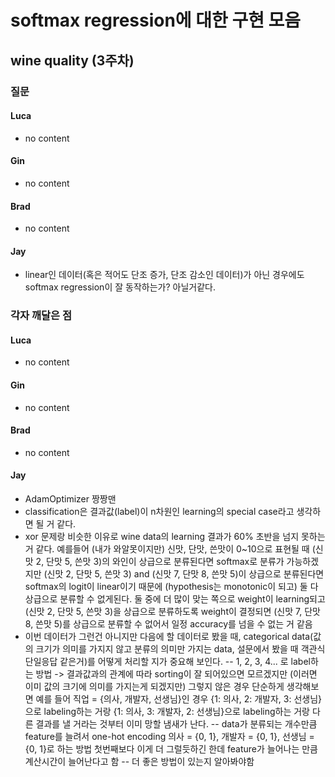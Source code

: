 # softmax regression에 대한 구현 모음


## wine quality (3주차)

### 질문

#### Luca
- no content

#### Gin
- no content

#### Brad
- no content

#### Jay
- linear인 데이터(혹은 적어도 단조 증가, 단조 감소인 데이터)가 아닌 경우에도 softmax regression이 잘 동작하는가? 아닐거같다.


### 각자 깨달은 점

#### Luca
- no content

#### Gin
- no content

#### Brad
- no content

#### Jay
- AdamOptimizer 짱짱맨
- classification은 결과값(label)이 n차원인 learning의 special case라고 생각하면 될 거 같다.
- xor 문제랑 비슷한 이유로 wine data의 learning 결과가 60% 초반을 넘지 못하는 거 같다.
예를들어 (내가 와알못이지만) 신맛, 단맛, 쓴맛이 0~10으로 표현될 때
(신맛 2, 단맛 5, 쓴맛 3)의 와인이 상급으로 분류된다면 softmax로 분류가 가능하겠지만
(신맛 2, 단맛 5, 쓴맛 3) and (신맛 7, 단맛 8, 쓴맛 5)이 상급으로 분류된다면
softmax의 logit이 linear이기 때문에 (hypothesis는 monotonic이 되고) 둘 다 상급으로 분류할 수 없게된다.
둘 중에 더 많이 맞는 쪽으로 weight이 learning되고 (신맛 2, 단맛 5, 쓴맛 3)을 상급으로 분류하도록 weight이 결정되면
(신맛 7, 단맛 8, 쓴맛 5)를 상급으로 분류할 수 없어서 일정 accuracy를 넘을 수 없는 거 같음
- 이번 데이터가 그런건 아니지만 다음에 할 데이터로 봤을 때,
categorical data(값의 크기가 의미를 가지지 않고 분류의 의미만 가지는 data, 설문에서 봤을 때 객관식 단일응답 같은거)를
어떻게 처리할 지가 중요해 보인다.
-- 1, 2, 3, 4... 로 label하는 방법 -> 결과값과의 관계에 따라 sorting이 잘 되어있으면 모르겠지만 (이러면 이미 값의 크기에 의미를 가지는게 되겠지만)
그렇지 않은 경우 단순하게 생각해보면 예를 들어 직업 = {의사, 개발자, 선생님}인 경우
{1: 의사, 2: 개발자, 3: 선생님}으로 labeling하는 거랑 {1: 의사, 3: 개발자, 2: 선생님}으로 labeling하는 거랑 다른 결과를 낼 거라는 것부터 이미 망할 냄새가 난다.
-- data가 분류되는 개수만큼 feature를 늘려서 one-hot encoding
의사 = {0, 1}, 개발자 = {0, 1}, 선생님 = {0, 1}로 하는 방법
첫번째보다 이게 더 그럴듯하긴 한데 feature가 늘어나는 만큼 계산시간이 늘어난다고 함
-- 더 좋은 방법이 있는지 알아봐야함
